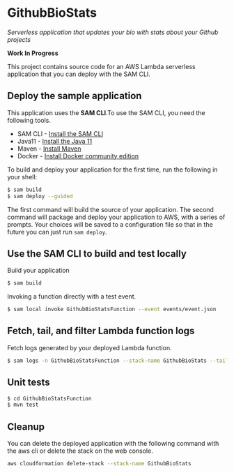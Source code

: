 # GithubBioStats
_Serverless application that updates your bio with stats about your Github projects_

__Work In Progress__

This project contains source code for an AWS Lambda serverless application that you can deploy with the SAM CLI.

## Deploy the sample application
This application uses the __SAM CLI__.To use the SAM CLI, you need the following tools.

* SAM CLI - [Install the SAM CLI](https://docs.aws.amazon.com/serverless-application-model/latest/developerguide/serverless-sam-cli-install.html)
* Java11 - [Install the Java 11](https://docs.aws.amazon.com/corretto/latest/corretto-11-ug/downloads-list.html)
* Maven - [Install Maven](https://maven.apache.org/install.html)
* Docker - [Install Docker community edition](https://hub.docker.com/search/?type=edition&offering=community)

To build and deploy your application for the first time, run the following in your shell:
```bash
$ sam build
$ sam deploy --guided
```
The first command will build the source of your application. 
The second command will package and deploy your application to AWS, with a series of prompts.
Your choices will be saved to a configuration file so that in the future you can just run `sam deploy`.

## Use the SAM CLI to build and test locally
Build your application
```bash
$ sam build
```

Invoking a function directly with a test event.
```bash
$ sam local invoke GithubBioStatsFunction --event events/event.json
```

## Fetch, tail, and filter Lambda function logs
Fetch logs generated by your deployed Lambda function.
```bash
$ sam logs -n GithubBioStatsFunction --stack-name GithubBioStats --tail
```

## Unit tests
```bash
$ cd GithubBioStatsFunction
$ mvn test
```

## Cleanup
You can delete the deployed application with the following command with the aws cli
or delete the stack on the web console.
```bash
aws cloudformation delete-stack --stack-name GithubBioStats
```
